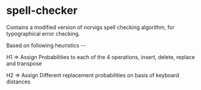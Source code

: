 # spell-checker
Contains a modified version of norvigs spell checking algorithm, for typographical error checking.

Based on following heuristics --

H1 => Assign Probabilities to each of the 4 operations, insert, delete, replace and transpose

H2 => Assign Different replacement probabilities on basis of keyboard distances
